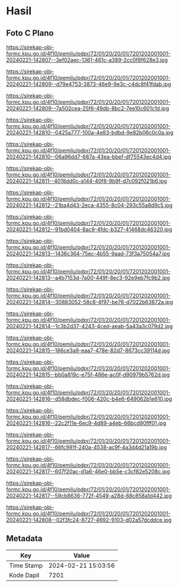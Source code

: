 # Hasil

## Foto C Plano

https://sirekap-obj-formc.kpu.go.id/4f10/pemilu/pdpr/72/01/20/20/01/7201202001001-20240221-142807--3ef02aec-1361-461c-a389-2cc0f8f628e3.jpg

https://sirekap-obj-formc.kpu.go.id/4f10/pemilu/pdpr/72/01/20/20/01/7201202001001-20240221-142809--d79e4753-3873-46e9-9e3c-c4dc8f41fdab.jpg

https://sirekap-obj-formc.kpu.go.id/4f10/pemilu/pdpr/72/01/20/20/01/7201202001001-20240221-142809--7a502cea-25f6-49db-8bc2-7ee10c601c1d.jpg

https://sirekap-obj-formc.kpu.go.id/4f10/pemilu/pdpr/72/01/20/20/01/7201202001001-20240221-142810--0425a777-100a-4e83-bdbd-9e82b06c0c0a.jpg

https://sirekap-obj-formc.kpu.go.id/4f10/pemilu/pdpr/72/01/20/20/01/7201202001001-20240221-142810--06a96dd7-687a-43ea-bbef-df75543ec4d4.jpg

https://sirekap-obj-formc.kpu.go.id/4f10/pemilu/pdpr/72/01/20/20/01/7201202001001-20240221-142811--4018dd0c-a144-40f8-9b9f-d7c092f021b6.jpg

https://sirekap-obj-formc.kpu.go.id/4f10/pemilu/pdpr/72/01/20/20/01/7201202001001-20240221-142812--21ba4d43-2eca-4355-8c04-293c55a8d9c5.jpg

https://sirekap-obj-formc.kpu.go.id/4f10/pemilu/pdpr/72/01/20/20/01/7201202001001-20240221-142812--91bd0404-8ac9-4fdc-b327-41468dc46320.jpg

https://sirekap-obj-formc.kpu.go.id/4f10/pemilu/pdpr/72/01/20/20/01/7201202001001-20240221-142813--1436c364-75ec-4b55-9aad-73f3a75054a7.jpg

https://sirekap-obj-formc.kpu.go.id/4f10/pemilu/pdpr/72/01/20/20/01/7201202001001-20240221-142813--a4b7153d-7a00-449f-8ec3-92e9eb7fc9b2.jpg

https://sirekap-obj-formc.kpu.go.id/4f10/pemilu/pdpr/72/01/20/20/01/7201202001001-20240221-142814--30883052-58c8-4f97-be76-d7022b63672a.jpg

https://sirekap-obj-formc.kpu.go.id/4f10/pemilu/pdpr/72/01/20/20/01/7201202001001-20240221-142814--1c3b2d37-4243-4ced-aeab-5a43a3c079d2.jpg

https://sirekap-obj-formc.kpu.go.id/4f10/pemilu/pdpr/72/01/20/20/01/7201202001001-20240221-142815--186ce3a9-eaa7-478e-82d7-8673cc39114d.jpg

https://sirekap-obj-formc.kpu.go.id/4f10/pemilu/pdpr/72/01/20/20/01/7201202001001-20240221-142815--bb0a819c-e75f-486e-ac0f-d90979b5762d.jpg

https://sirekap-obj-formc.kpu.go.id/4f10/pemilu/pdpr/72/01/20/20/01/7201202001001-20240221-142816--d58dbdec-f006-420c-b4e6-649062b1e610.jpg

https://sirekap-obj-formc.kpu.go.id/4f10/pemilu/pdpr/72/01/20/20/01/7201202001001-20240221-142816--22c2f11e-6ec9-4d89-a4eb-66bcd90fff01.jpg

https://sirekap-obj-formc.kpu.go.id/4f10/pemilu/pdpr/72/01/20/20/01/7201202001001-20240221-142817--66fc991f-240a-4538-ac9f-4a3d4d21a19b.jpg

https://sirekap-obj-formc.kpu.go.id/4f10/pemilu/pdpr/72/01/20/20/01/7201202001001-20240221-142817--607f20ac-d1a6-46e0-bb5e-c3cf82e5208c.jpg

https://sirekap-obj-formc.kpu.go.id/4f10/pemilu/pdpr/72/01/20/20/01/7201202001001-20240221-142817--59cb8636-772f-4549-a28d-88c858a1d442.jpg

https://sirekap-obj-formc.kpu.go.id/4f10/pemilu/pdpr/72/01/20/20/01/7201202001001-20240221-142808--02f3fc24-8727-4692-9103-d02a57dcddce.jpg


## Metadata

| Key        | Value               |
| ---------- | ------------------- |
| Time Stamp | 2024-02-21 15:03:56 |
| Kode Dapil | 7201                |



